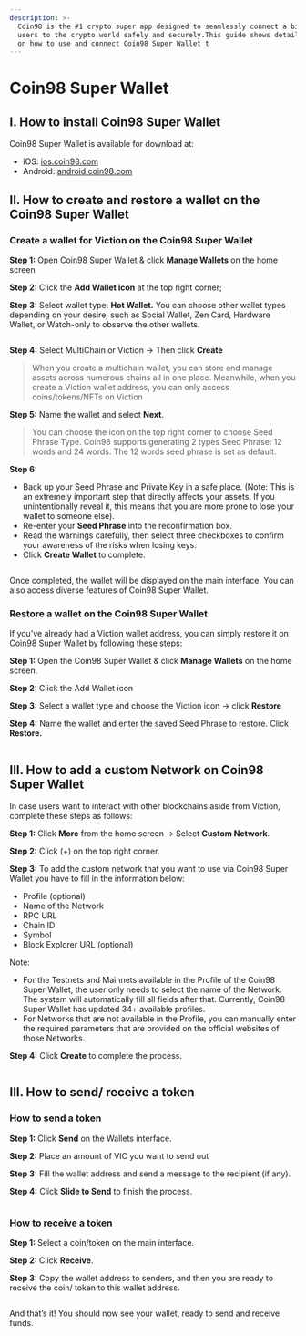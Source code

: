 ```yaml
---
description: >-
  Coin98 is the #1 crypto super app designed to seamlessly connect a billion
  users to the crypto world safely and securely.This guide shows detailed steps
  on how to use and connect Coin98 Super Wallet t
---
```


# Coin98 Super Wallet

## I. How to install Coin98 Super Wallet

Coin98 Super Wallet is available for download at:

* iOS: [ios.coin98.com](https://ios.coin98.com/)
* Android: [android.coin98.com](https://android.coin98.com/)

## II. How to create and restore a wallet on the Coin98 Super Wallet

### Create a wallet for Viction on the Coin98 Super Wallet

**Step 1:** Open Coin98 Super Wallet & click **Manage Wallets** on the home screen

**Step 2:** Click the **Add Wallet icon** at the top right corner;

**Step 3:** Select wallet type: **Hot Wallet.** You can choose other wallet types depending on your desire, such as Social Wallet, Zen Card, Hardware Wallet, or Watch-only to observe the other wallets.&#x20;

<figure><img src="../../.gitbook/assets/image (3).png" alt=""><figcaption></figcaption></figure>

**Step 4:** Select MultiChain or Viction → Then click **Create**

> When you create a multichain wallet, you can store and manage assets across numerous chains all in one place. Meanwhile, when you create a Viction wallet address, you can only access coins/tokens/NFTs on Viction

**Step 5:** Name the wallet and select **Next**.

> You can choose the icon on the top right corner to choose Seed Phrase Type. Coin98 supports generating 2 types Seed Phrase: 12 words and 24 words. The 12 words seed phrase is set as default.

**Step 6:**

* Back up your Seed Phrase and Private Key in a safe place. (Note: This is an extremely important step that directly affects your assets. If you unintentionally reveal it, this means that you are more prone to lose your wallet to someone else).
* Re-enter your **Seed Phrase** into the reconfirmation box.
* Read the warnings carefully, then select three checkboxes to confirm your awareness of the risks when losing keys.
* Click **Create Wallet** to complete.

<figure><img src="../../.gitbook/assets/image (5).png" alt=""><figcaption></figcaption></figure>

Once completed, the wallet will be displayed on the main interface. You can also access diverse features of Coin98 Super Wallet.

### Restore a wallet on the Coin98 Super Wallet

If you’ve already had a Viction wallet address, you can simply restore it on Coin98 Super Wallet by following these steps:

**Step 1:** Open the Coin98 Super Wallet & click **Manage Wallets** on the home screen.

**Step 2:** Click the Add Wallet icon

**Step 3:** Select a wallet type and choose the Viction icon → click **Restore**

**Step 4:** Name the wallet and enter the saved Seed Phrase to restore. Click **Restore.**

<figure><img src="../../.gitbook/assets/image (6).png" alt=""><figcaption></figcaption></figure>

## III. How to add a custom Network on Coin98 Super Wallet

In case users want to interact with other blockchains aside from Viction, complete these steps as follows:

**Step 1:** Click **More** from the home screen → Select **Custom Network**.

**Step 2:** Click (+) on the top right corner.

**Step 3:** To add the custom network that you want to use via Coin98 Super Wallet you have to fill in the information below:

* Profile (optional)
* Name of the Network
* RPC URL
* Chain ID
* Symbol
* Block Explorer URL (optional)

Note:

* For the Testnets and Mainnets available in the Profile of the Coin98 Super Wallet, the user only needs to select the name of the Network. The system will automatically fill all fields after that. Currently, Coin98 Super Wallet has updated 34+ available profiles.
* For Networks that are not available in the Profile, you can manually enter the required parameters that are provided on the official websites of those Networks.

**Step 4:** Click **Create** to complete the process.

<figure><img src="../../.gitbook/assets/image (12).png" alt=""><figcaption></figcaption></figure>

## III. How to send/ receive a token

### **How to send a token**

**Step 1:** Click **Send** on the Wallets interface.

**Step 2:** Place an amount of VIC you want to send out

**Step 3:** Fill the wallet address and send a message to the recipient (if any).&#x20;

**Step 4:** Click **Slide to Send** to finish the process.

<figure><img src="../../.gitbook/assets/image (13).png" alt=""><figcaption></figcaption></figure>

### **How to receive a token**

**Step 1:** Select a coin/token on the main interface.

**Step 2:** Click **Receive**.

**Step 3:** Copy the wallet address to senders, and then you are ready to receive the coin/ token to this wallet address.

<figure><img src="../../.gitbook/assets/image (17).png" alt=""><figcaption></figcaption></figure>

And that’s it! You should now see your wallet, ready to send and receive funds.
